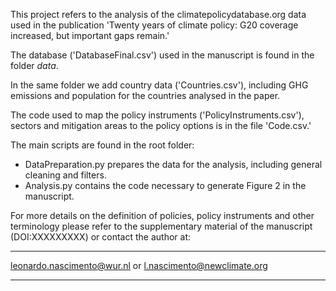 This project refers to the analysis of the climatepolicydatabase.org data used in the 
publication 'Twenty years of climate policy: G20 coverage increased, but important gaps remain.'

The database ('DatabaseFinal.csv') used in the manuscript is found in the folder *data*.

In the same folder we add country data ('Countries.csv'), including GHG emissions and population for the
countries analysed in the paper.

The code used to map the policy instruments ('PolicyInstruments.csv'), sectors and mitigation areas to the 
policy options is in the file 'Code.csv.'

The main scripts are found in the root folder:

 - DataPreparation.py prepares the data for the analysis, including general cleaning and filters.
 - Analysis.py contains the code necessary to generate Figure 2 in the manuscript.
 
 For more details on the definition of policies, policy instruments and other terminology please refer 
 to the supplementary material of the manuscript (DOI:XXXXXXXXX) or contact the author at:
 
 __________________________________________________________________________
 
  leonardo.nascimento@wur.nl or
  l.nascimento@newclimate.org
 
 __________________________________________________________________________
 